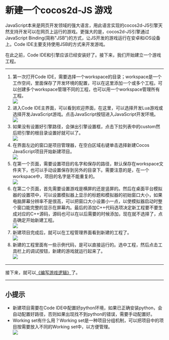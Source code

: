 新建一个cocos2d-JS 游戏
============
JavaScript本来是网页开发领域的强大语言，用此语言实现的cocos2d-JS引擎天然支持开发可以在网页上运行的游戏。更强大的是，cocos2d-JS引擎通过JavaScript Binding(简称"JSB")的方式，让JS开发的游戏运行在安卓和iOS设备上。Code IDE主要支持使用JSB的方式来开发游戏。

在此之前，Code IDE和引擎应该已经安装好了。接下来，我们开始建立一个游戏工程。

------------

1. 第一次打开Code IDE，需要选择一个workspace的目录；workspace是一个工作空间，里面保存了开发环境的配置，可以在这里添加一个或多个工程。可以创建多个workspace管理不同的工程，也可以用一个workspace管理所有工程。  
  ![][select workspace img]
2. 进入Code IDE主界面，可以看到欢迎界面，在这里，可以选择开发Lua游戏或选择开发JavaScript游戏。点击JavaScript按钮进入JavaScript开发环境。  
  ![][select welcome js img]
3. 如果没有设置好引擎路径，会弹出引擎设置框，点击下拉列表中的custom然后把引擎的根目录设置好就可以了。  
  ![][set js engine img]
4. 在界面左边的窗口是项目管理器，在空白区域右键单击选择新建Cocos JavaScript项目开始新建项目。  
  ![][select new js proj img]
5. 在第一个页面，需要设置项目的名字和保存的路径，默认保存在workspace文件夹下，也可以手动设置保存到另外的目录下。需要注意的是，在一个workspace中，项目的名字是不能重复的。  
  ![][create js page1 img]
6. 在第二个页面，首先需要设置游戏是横屏的还是竖屏的。然后在桌面平台模拟器的设置项中，可以设置模拟器上显示的标题和模拟器的初始窗口大小，如果电脑屏幕分辨率不是很高，可以把窗口大小设置小一点，以使模拟器启动时整个窗口能完整的显示在屏幕内。最后的添加C++代码选项决定新工程要不要生成对应的C++源码，源码也可以在以后需要的时候添加，现在就不选择了，点击确定开始新建工程。  
  ![][create js page2 img]
7. 新建项目完成后，就可以在工程管理界面看到新建的工程了。  
  ![][create js finish img]
8. 新建的工程里面有一些示例代码，是可以直接运行的。选中工程，然后点击工具栏上的调试按钮，新建的游戏就运行起来了。  
  ![][run new js game img]

-------------

接下来，就可以[《编写游戏逻辑》](../2-typing-game-logic/zh.md)了。

-------------

小提示
--------

- 新建项目需要在Code IDE中配置好python环境，如果已正确安装python，会自动配置好路径，否则如果出现找不到python的错误，需要手动配置好。
- Working set有什么用？Working set是一种项目分组机制，可以把项目中的项目按需要放入不同的Working set中，以方便管理。  
  ![][js working set img]
  
[select workspace img]: ../../res/getting-started/select_workspace.png
[select welcome js img]: ./res/select_welcome_js.jpg
[set js engine img]: ./res/set_js_engine.jpg
[select new js proj img]: ./res/select_new_js_proj.jpg
[create js page1 img]: ./res/create_js_page1.jpg
[create js page2 img]: ./res/create_js_page2.jpg
[create js finish img]: ./res/create_js_finish.jpg
[run new js game img]: ./res/run_new_js_game.jpg
[js working set img]: ../../res/getting-started/working_set.jpg

